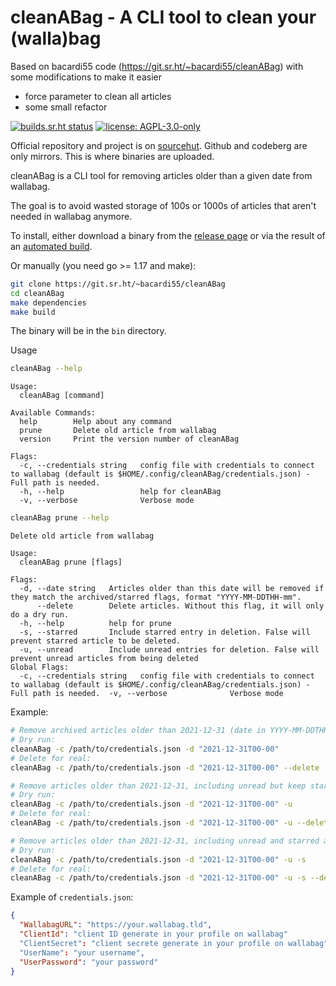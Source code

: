 # cleanABag - A CLI tool to clean your (walla)bag

Based on bacardi55 code (https://git.sr.ht/~bacardi55/cleanABag)
with some modifications to make it easier
- force parameter to clean all articles
- some small refactor

[![builds.sr.ht status](https://builds.sr.ht/~bacardi55/walgot.svg)](https://builds.sr.ht/~bacardi55/cleanABag?)
[![license: AGPL-3.0-only](https://img.shields.io/badge/license-AGPL--3.0--only-informational.svg)](LICENSE)

Official repository and project is on [sourcehut](https://git.sr.ht/~bacardi55/cleanABag). Github and codeberg are only mirrors. This is where binaries are uploaded.


cleanABag is a CLI tool for removing articles older than a given date from wallabag.

The goal is to avoid wasted storage of 100s or 1000s of articles that aren't needed in wallabag anymore.

To install, either download a binary from the [release page](https://git.sr.ht/~bacardi55/cleanABag/refs) or via the result of an [automated build](https://builds.sr.ht/?search=cleanABag).

Or manually (you need go >= 1.17 and make):

```bash
git clone https://git.sr.ht/~bacardi55/cleanABag
cd cleanABag
make dependencies
make build
```

The binary will be in the `bin` directory.



Usage


``` bash
cleanABag --help
```

``` text
Usage:
  cleanABag [command]

Available Commands:
  help        Help about any command
  prune       Delete old article from wallabag
  version     Print the version number of cleanABag

Flags:
  -c, --credentials string   config file with credentials to connect to wallabag (default is $HOME/.config/cleanABag/credentials.json) - Full path is needed.
  -h, --help                 help for cleanABag
  -v, --verbose              Verbose mode
```


``` bash
cleanABag prune --help
```
``` text
Delete old article from wallabag

Usage:
  cleanABag prune [flags]

Flags:
  -d, --date string   Articles older than this date will be removed if they match the archived/starred flags, format "YYYY-MM-DDTHH-mm".
      --delete        Delete articles. Without this flag, it will only do a dry run.
  -h, --help          help for prune
  -s, --starred       Include starred entry in deletion. False will prevent starred article to be deleted.
  -u, --unread        Include unread entries for deletion. False will prevent unread articles from being deleted
Global Flags:
  -c, --credentials string   config file with credentials to connect to wallabag (default is $HOME/.config/cleanABag/credentials.json) - Full path is needed.  -v, --verbose              Verbose mode
```


Example:

``` bash
# Remove archived articles older than 2021-12-31 (date in YYYY-MM-DDTHH-mm format) and that are not starred:
# Dry run:
cleanABag -c /path/to/credentials.json -d "2021-12-31T00-00"
# Delete for real:
cleanABag -c /path/to/credentials.json -d "2021-12-31T00-00" --delete

# Remove articles older than 2021-12-31, including unread but keep starred article
# Dry run:
cleanABag -c /path/to/credentials.json -d "2021-12-31T00-00" -u
# Delete for real:
cleanABag -c /path/to/credentials.json -d "2021-12-31T00-00" -u --delete

# Remove articles older than 2021-12-31, including unread and starred article
# Dry run:
cleanABag -c /path/to/credentials.json -d "2021-12-31T00-00" -u -s
# Delete for real:
cleanABag -c /path/to/credentials.json -d "2021-12-31T00-00" -u -s --delete

```


Example of `credentials.json`:

``` json
{
  "WallabagURL": "https://your.wallabag.tld",
  "ClientId": "client ID generate in your profile on wallabag"
  "ClientSecret": "client secrete generate in your profile on wallabag"
  "UserName": "your username",
  "UserPassword": "your password"
}
```
